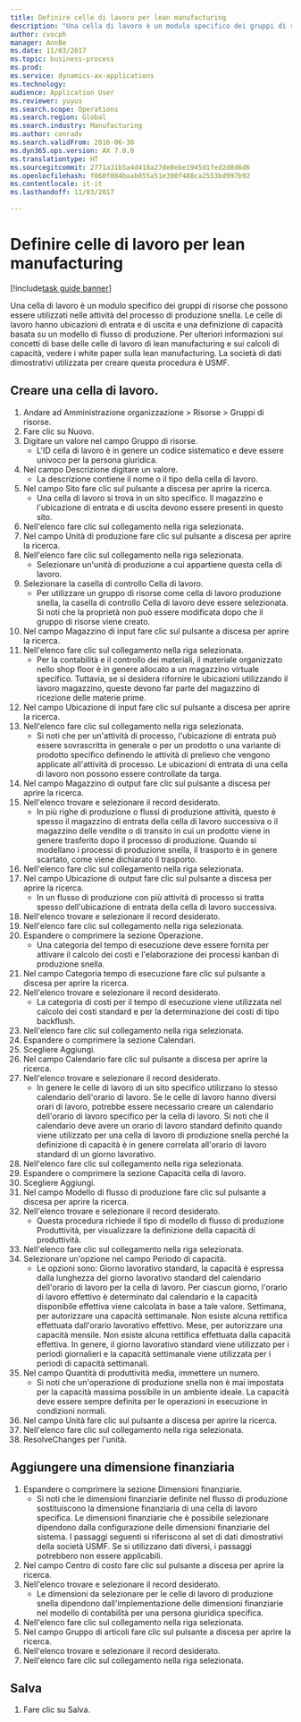 ```yaml
--- 
title: Definire celle di lavoro per lean manufacturing
description: "Una cella di lavoro è un modulo specifico dei gruppi di risorse che possono essere utilizzati nelle attività del processo di produzione snella."
author: cvocph
manager: AnnBe
ms.date: 11/03/2017
ms.topic: business-process
ms.prod: 
ms.service: dynamics-ax-applications
ms.technology: 
audience: Application User
ms.reviewer: yuyus
ms.search.scope: Operations
ms.search.region: Global
ms.search.industry: Manufacturing
ms.author: conradv
ms.search.validFrom: 2016-06-30
ms.dyn365.ops.version: AX 7.0.0
ms.translationtype: HT
ms.sourcegitcommit: 2771a31b5a4d418a27de0ebe1945d1fed2d8d6d6
ms.openlocfilehash: f060f084baab055a51e390f488ca2553bd997b92
ms.contentlocale: it-it
ms.lasthandoff: 11/03/2017

---
```

# <a name="define-lean-manufacturing-work-cells"></a>Definire celle di lavoro per lean manufacturing

[!include[task guide banner](../../includes/task-guide-banner.md)]

Una cella di lavoro è un modulo specifico dei gruppi di risorse che possono essere utilizzati nelle attività del processo di produzione snella. Le celle di lavoro hanno ubicazioni di entrata e di uscita e una definizione di capacità basata su un modello di flusso di produzione. Per ulteriori informazioni sui concetti di base delle celle di lavoro di lean manufacturing e sui calcoli di capacità, vedere i white paper sulla lean manufacturing. La società di dati dimostrativi utilizzata per creare questa procedura è USMF.


## <a name="create-a-work-cell"></a>Creare una cella di lavoro. 
1. Andare ad Amministrazione organizzazione > Risorse > Gruppi di risorse.
2. Fare clic su Nuovo.
3. Digitare un valore nel campo Gruppo di risorse.
    * L'ID cella di lavoro è in genere un codice sistematico e deve essere univoco per la persona giuridica.  
4. Nel campo Descrizione digitare un valore.
    * La descrizione contiene il nome o il tipo della cella di lavoro.  
5. Nel campo Sito fare clic sul pulsante a discesa per aprire la ricerca.
    * Una cella di lavoro si trova in un sito specifico. Il magazzino e l'ubicazione di entrata e di uscita devono essere presenti in questo sito.  
6. Nell'elenco fare clic sul collegamento nella riga selezionata.
7. Nel campo Unità di produzione fare clic sul pulsante a discesa per aprire la ricerca.
8. Nell'elenco fare clic sul collegamento nella riga selezionata.
    * Selezionare un'unità di produzione a cui appartiene questa cella di lavoro.  
9. Selezionare la casella di controllo Cella di lavoro.
    * Per utilizzare un gruppo di risorse come cella di lavoro produzione snella, la casella di controllo Cella di lavoro deve essere selezionata.  Si noti che la proprietà non può essere modificata dopo che il gruppo di risorse viene creato.  
10. Nel campo Magazzino di input fare clic sul pulsante a discesa per aprire la ricerca.
11. Nell'elenco fare clic sul collegamento nella riga selezionata.
    * Per la contabilità e il controllo dei materiali, il materiale organizzato nello shop floor è in genere allocato a un magazzino virtuale specifico. Tuttavia, se si desidera rifornire le ubicazioni utilizzando il lavoro magazzino, queste devono far parte del magazzino di ricezione delle materie prime.  
12. Nel campo Ubicazione di input fare clic sul pulsante a discesa per aprire la ricerca.
13. Nell'elenco fare clic sul collegamento nella riga selezionata.
    * Si noti che per un'attività di processo, l'ubicazione di entrata può essere sovrascritta in generale o per un prodotto o una variante di prodotto specifico definendo le attività di prelievo che vengono applicate all'attività di processo. Le ubicazioni di entrata di una cella di lavoro non possono essere controllate da targa.  
14. Nel campo Magazzino di output fare clic sul pulsante a discesa per aprire la ricerca.
15. Nell'elenco trovare e selezionare il record desiderato.
    * In più righe di produzione o flussi di produzione attività, questo è spesso il magazzino di entrata della cella di lavoro successiva o il magazzino delle vendite o di transito in cui un prodotto viene in genere trasferito dopo il processo di produzione. Quando si modellano i processi di produzione snella, il trasporto è in genere scartato, come viene dichiarato il trasporto.  
16. Nell'elenco fare clic sul collegamento nella riga selezionata.
17. Nel campo Ubicazione di output fare clic sul pulsante a discesa per aprire la ricerca.
    * In un flusso di produzione con più attività di processo si tratta spesso dell'ubicazione di entrata della cella di lavoro successiva.  
18. Nell'elenco trovare e selezionare il record desiderato.
19. Nell'elenco fare clic sul collegamento nella riga selezionata.
20. Espandere o comprimere la sezione Operazione.
    * Una categoria del tempo di esecuzione deve essere fornita per attivare il calcolo dei costi e l'elaborazione dei processi kanban di produzione snella.  
21. Nel campo Categoria tempo di esecuzione fare clic sul pulsante a discesa per aprire la ricerca.
22. Nell'elenco trovare e selezionare il record desiderato.
    * La categoria di costi per il tempo di esecuzione viene utilizzata nel calcolo dei costi standard e per la determinazione dei costi di tipo backflush.  
23. Nell'elenco fare clic sul collegamento nella riga selezionata.
24. Espandere o comprimere la sezione Calendari.
25. Scegliere Aggiungi.
26. Nel campo Calendario fare clic sul pulsante a discesa per aprire la ricerca.
27. Nell'elenco trovare e selezionare il record desiderato.
    * In genere le celle di lavoro di un sito specifico utilizzano lo stesso calendario dell'orario di lavoro. Se le celle di lavoro hanno diversi orari di lavoro, potrebbe essere necessario creare un calendario dell'orario di lavoro specifico per la cella di lavoro. Si noti che il calendario deve avere un orario di lavoro standard definito quando viene utilizzato per una cella di lavoro di produzione snella perché la definizione di capacità è in genere correlata all'orario di lavoro standard di un giorno lavorativo.  
28. Nell'elenco fare clic sul collegamento nella riga selezionata.
29. Espandere o comprimere la sezione Capacità cella di lavoro.
30. Scegliere Aggiungi.
31. Nel campo Modello di flusso di produzione fare clic sul pulsante a discesa per aprire la ricerca.
32. Nell'elenco trovare e selezionare il record desiderato.
    * Questa procedura richiede il tipo di modello di flusso di produzione Produttività, per visualizzare la definizione della capacità di produttività.  
33. Nell'elenco fare clic sul collegamento nella riga selezionata.
34. Selezionare un'opzione nel campo Periodo di capacità.
    * Le opzioni sono: Giorno lavorativo standard, la capacità è espressa dalla lunghezza del giorno lavorativo standard del calendario dell'orario di lavoro per la cella di lavoro. Per ciascun giorno, l'orario di lavoro effettivo è determinato dal calendario e la capacità disponibile effettiva viene calcolata in base a tale valore.   Settimana, per autorizzare una capacità settimanale. Non esiste alcuna rettifica effettuata dall'orario lavorativo effettivo.   Mese, per autorizzare una capacità mensile. Non esiste alcuna rettifica effettuata dalla capacità effettiva.   In genere, il giorno lavorativo standard viene utilizzato per i periodi giornalieri e la capacità settimanale viene utilizzata per i periodi di capacità settimanali.  
35. Nel campo Quantità di produttività media, immettere un numero.
    * Si noti che un'operazione di produzione snella non è mai impostata per la capacità massima possibile in un ambiente ideale. La capacità deve essere sempre definita per le operazioni in esecuzione in condizioni normali.  
36. Nel campo Unità fare clic sul pulsante a discesa per aprire la ricerca.
37. Nell'elenco fare clic sul collegamento nella riga selezionata.
38. ResolveChanges per l'unità.

## <a name="add-a-financial-dimension"></a>Aggiungere una dimensione finanziaria
1. Espandere o comprimere la sezione Dimensioni finanziarie.
    * Si noti che le dimensioni finanziarie definite nel flusso di produzione sostituiscono la dimensione finanziaria di una cella di lavoro specifica.    Le dimensioni finanziarie che è possibile selezionare dipendono dalla configurazione delle dimensioni finanziarie del sistema. I passaggi seguenti si riferiscono al set di dati dimostrativi della società USMF. Se si utilizzano dati diversi, i passaggi potrebbero non essere applicabili.  
2. Nel campo Centro di costo fare clic sul pulsante a discesa per aprire la ricerca.
3. Nell'elenco trovare e selezionare il record desiderato.
    * Le dimensioni da selezionare per le celle di lavoro di produzione snella dipendono dall'implementazione delle dimensioni finanziarie nel modello di contabilità per una persona giuridica specifica.  
4. Nell'elenco fare clic sul collegamento nella riga selezionata.
5. Nel campo Gruppo di articoli fare clic sul pulsante a discesa per aprire la ricerca.
6. Nell'elenco trovare e selezionare il record desiderato.
7. Nell'elenco fare clic sul collegamento nella riga selezionata.

## <a name="save"></a>Salva
1. Fare clic su Salva.


